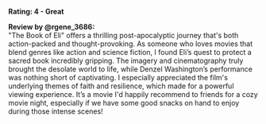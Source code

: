 **Rating: 4 - Great**

**Review by @rgene_3686:**  
"The Book of Eli" offers a thrilling post-apocalyptic journey that's both action-packed and thought-provoking. As someone who loves movies that blend genres like action and science fiction, I found Eli’s quest to protect a sacred book incredibly gripping. The imagery and cinematography truly brought the desolate world to life, while Denzel Washington’s performance was nothing short of captivating. I especially appreciated the film's underlying themes of faith and resilience, which made for a powerful viewing experience. It’s a movie I'd happily recommend to friends for a cozy movie night, especially if we have some good snacks on hand to enjoy during those intense scenes!